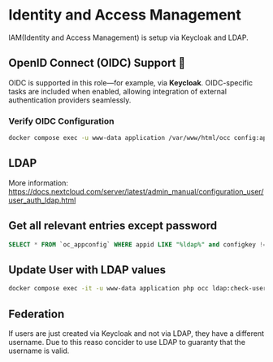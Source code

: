 # Identity and Access Management
IAM(Identity and Access Management) is setup via Keycloak and LDAP.

## OpenID Connect (OIDC) Support 🔐

OIDC is supported in this role—for example, via **Keycloak**. OIDC-specific tasks are included when enabled, allowing integration of external authentication providers seamlessly.

### Verify OIDC Configuration

```bash
docker compose exec -u www-data application /var/www/html/occ config:app:get sociallogin custom_providers
```

## LDAP 

More information: https://docs.nextcloud.com/server/latest/admin_manual/configuration_user/user_auth_ldap.html

## Get all relevant entries except password

```sql
SELECT * FROM `oc_appconfig` WHERE appid LIKE "%ldap%" and configkey != "s01ldap_agent_password";
```

## Update User with LDAP values

```bash
docker compose exec -it -u www-data application php occ ldap:check-user --update {{username}}
```

## Federation

If users are just created via Keycloak and not via LDAP, they have a different username. Due to this reaso concider to use LDAP to guaranty that the username is valid. 
